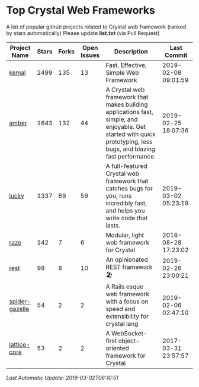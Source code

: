# Top Crystal Web Frameworks
A list of popular github projects related to Crystal web framework (ranked by stars automatically)
Please update **list.txt** (via Pull Request)

| Project Name | Stars | Forks | Open Issues | Description | Last Commit |
| ------------ | ----- | ----- | ----------- | ----------- | ----------- |
| [kemal](https://github.com/kemalcr/kemal) | 2499 | 135 | 13 | Fast, Effective, Simple Web Framework | 2019-02-08 09:01:59 |
| [amber](https://github.com/amberframework/amber) | 1643 | 132 | 44 | A Crystal web framework that makes building applications fast, simple, and enjoyable. Get started with quick prototyping, less bugs, and blazing fast performance. | 2019-02-25 18:07:36 |
| [lucky](https://github.com/luckyframework/lucky) | 1337 | 69 | 59 | A full-featured Crystal web framework that catches bugs for you, runs incredibly fast, and helps you write code that lasts. | 2019-03-02 05:23:19 |
| [raze](https://github.com/samueleaton/raze) | 142 | 7 | 6 | Modular, light web framework for Crystal | 2018-08-28 17:23:02 |
| [rest](https://github.com/onyxframework/rest) | 98 | 8 | 10 | An opinionated REST framework 🏖 | 2019-02-26 23:00:21 |
| [spider-gazelle](https://github.com/spider-gazelle/spider-gazelle) | 54 | 2 | 2 | A Rails esque web framework with a focus on speed and extensibility for crystal lang | 2019-02-06 02:47:10 |
| [lattice-core](https://github.com/jasonl99/lattice-core) | 53 | 2 | 2 | A WebSocket-first object-oriented framework for Crystal | 2017-03-31 23:57:57 |

*Last Automatic Update: 2019-03-02T06:10:51*